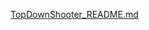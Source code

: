 [TopDownShooter_README.md](https://github.com/user-attachments/files/21458386/TopDownShooter_README.md)
